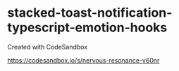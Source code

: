 # stacked-toast-notification-typescript-emotion-hooks
Created with CodeSandbox

https://codesandbox.io/s/nervous-resonance-v60nr
